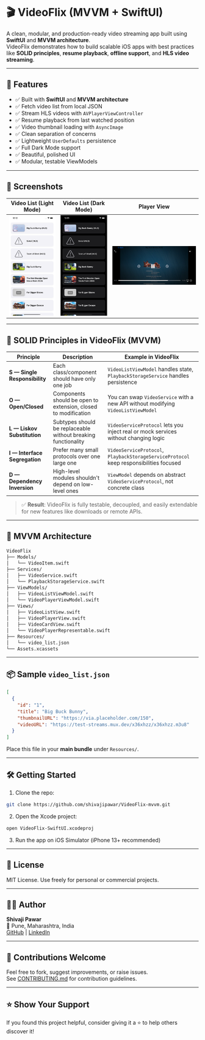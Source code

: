 
# 🎬 VideoFlix (MVVM + SwiftUI)

A clean, modular, and production-ready video streaming app built using **SwiftUI** and **MVVM architecture**.  
VideoFlix demonstrates how to build scalable iOS apps with best practices like **SOLID principles**, **resume playback**, **offline support**, and **HLS video streaming**.

---

## 🚀 Features

- ✅ Built with **SwiftUI** and **MVVM architecture**
- ✅ Fetch video list from local JSON
- ✅ Stream HLS videos with `AVPlayerViewController`
- ✅ Resume playback from last watched position
- ✅ Video thumbnail loading with `AsyncImage`
- ✅ Clean separation of concerns
- ✅ Lightweight `UserDefaults` persistence
- ✅ Full Dark Mode support
- ✅ Beautiful, polished UI
- ✅ Modular, testable ViewModels

---

## 📸 Screenshots

| Video List (Light Mode) | Video List (Dark Mode) | Player View |
|-------------------------|------------------------|-------------|
| ![Light](assets/list-light.png) | ![Dark](assets/list-dark.png) | ![Player](assets/player-view-light.png)|

---

## 🧠 SOLID Principles in VideoFlix (MVVM)

| Principle | Description | Example in VideoFlix |
|---------- |-------------|-----------------------|
| **S — Single Responsibility** | Each class/component should have only one job | `VideoListViewModel` handles state, `PlaybackStorageService` handles persistence |
| **O — Open/Closed** | Components should be open to extension, closed to modification | You can swap `VideoService` with a new API without modifying `VideoListViewModel` |
| **L — Liskov Substitution** | Subtypes should be replaceable without breaking functionality | `VideoServiceProtocol` lets you inject real or mock services without changing logic |
| **I — Interface Segregation** | Prefer many small protocols over one large one | `VideoServiceProtocol`, `PlaybackStorageServiceProtocol` keep responsibilities focused |
| **D — Dependency Inversion** | High-level modules shouldn't depend on low-level ones | `ViewModel` depends on abstract `VideoServiceProtocol`, not concrete class |

> ✅ **Result**: VideoFlix is fully testable, decoupled, and easily extendable for new features like downloads or remote APIs.

---

## 🧱 MVVM Architecture

```
VideoFlix
├── Models/
│   └── VideoItem.swift
├── Services/
│   ├── VideoService.swift
│   └── PlaybackStorageService.swift
├── ViewModels/
│   ├── VideoListViewModel.swift
│   └── VideoPlayerViewModel.swift
├── Views/
│   ├── VideoListView.swift
│   ├── VideoPlayerView.swift
│   ├── VideoCardView.swift
│   └── VideoPlayerRepresentable.swift
├── Resources/
│   └── video_list.json
└── Assets.xcassets
```

---

## 📦 Sample `video_list.json`

```json
[
  {
    "id": "1",
    "title": "Big Buck Bunny",
    "thumbnailURL": "https://via.placeholder.com/150",
    "videoURL": "https://test-streams.mux.dev/x36xhzz/x36xhzz.m3u8"
  }
]
```

Place this file in your **main bundle** under `Resources/`.


---

## 🛠 Getting Started

1. Clone the repo:
```bash
git clone https://github.com/shivajipawar/VideoFlix-mvvm.git
```

2. Open the Xcode project:
```bash
open VideoFlix-SwiftUI.xcodeproj
```

3. Run the app on iOS Simulator (iPhone 13+ recommended)

---

## 📄 License

MIT License. Use freely for personal or commercial projects.

---

## 👨‍💻 Author

**Shivaji Pawar**  
📍 Pune, Maharashtra, India  
[GitHub](https://github.com/shivajipawar) | [LinkedIn](https://www.linkedin.com/in/shivaji-pawar-a4323860/)

---

## 🙌 Contributions Welcome

Feel free to fork, suggest improvements, or raise issues.  
See [CONTRIBUTING.md](CONTRIBUTING.md) for contribution guidelines.

---

## ⭐️ Show Your Support

If you found this project helpful, consider giving it a ⭐️ to help others discover it!
